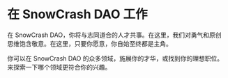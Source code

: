 # 在 SnowCrash DAO 工作

在 SnowCrash DAO，你将与志同道合的人才共事。在这里，我们对勇气和原创思维饱含敬意。在这里，只要你愿意，你自始至终都是主角。

你可以在 SnowCrash DAO 的众多领域，施展你的才华，或找到你的理想职位。来探索一下哪个领域更符合你的兴趣。
